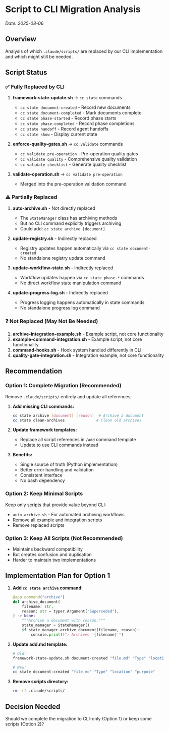 # Script to CLI Migration Analysis
*Date: 2025-08-06*

## Overview
Analysis of which `.claude/scripts/` are replaced by our CLI implementation and which might still be needed.

## Script Status

### ✅ Fully Replaced by CLI

1. **framework-state-update.sh** → `cc state` commands
   - `cc state document-created` - Record new documents
   - `cc state document-completed` - Mark documents complete
   - `cc state phase-started` - Record phase starts
   - `cc state phase-completed` - Record phase completions
   - `cc state handoff` - Record agent handoffs
   - `cc state show` - Display current state

2. **enforce-quality-gates.sh** → `cc validate` commands
   - `cc validate pre-operation` - Pre-operation quality gates
   - `cc validate quality` - Comprehensive quality validation
   - `cc validate checklist` - Generate quality checklist

3. **validate-operation.sh** → `cc validate pre-operation`
   - Merged into the pre-operation validation command

### ⚠️ Partially Replaced

1. **auto-archive.sh** - Not directly replaced
   - The `StateManager` class has archiving methods
   - But no CLI command explicitly triggers archiving
   - Could add: `cc state archive [document]`

2. **update-registry.sh** - Indirectly replaced
   - Registry updates happen automatically via `cc state document-created`
   - No standalone registry update command

3. **update-workflow-state.sh** - Indirectly replaced
   - Workflow updates happen via `cc state phase-*` commands
   - No direct workflow state manipulation command

4. **update-progress-log.sh** - Indirectly replaced
   - Progress logging happens automatically in state commands
   - No standalone progress log command

### ❓ Not Replaced (May Not Be Needed)

1. **archive-integration-example.sh** - Example script, not core functionality
2. **example-command-integration.sh** - Example script, not core functionality
3. **command-hooks.sh** - Hook system handled differently in CLI
4. **quality-gate-integration.sh** - Integration example, not core functionality

## Recommendation

### Option 1: Complete Migration (Recommended)
Remove `.claude/scripts/` entirely and update all references:

1. **Add missing CLI commands:**
   ```bash
   cc state archive [document] [reason]  # Archive a document
   cc state clean-archives              # Clean old archives
   ```

2. **Update framework templates:**
   - Replace all script references in `/add` command template
   - Update to use CLI commands instead

3. **Benefits:**
   - Single source of truth (Python implementation)
   - Better error handling and validation
   - Consistent interface
   - No bash dependency

### Option 2: Keep Minimal Scripts
Keep only scripts that provide value beyond CLI:
- `auto-archive.sh` - For automated archiving workflows
- Remove all example and integration scripts
- Remove replaced scripts

### Option 3: Keep All Scripts (Not Recommended)
- Maintains backward compatibility
- But creates confusion and duplication
- Harder to maintain two implementations

## Implementation Plan for Option 1

1. **Add `cc state archive` command:**
   ```python
   @app.command("archive")
   def archive_document(
       filename: str,
       reason: str = typer.Argument("Superseded"),
   ) -> None:
       """Archive a document with reason."""
       state_manager = StateManager()
       if state_manager.archive_document(filename, reason):
           console.print(f"✓ Archived '{filename}'")
   ```

2. **Update add.md template:**
   ```bash
   # Old:
   framework-state-update.sh document-created "file.md" "Type" "location" "purpose"

   # New:
   cc state document-created "file.md" "Type" "location" "purpose"
   ```

3. **Remove scripts directory:**
   ```bash
   rm -rf .claude/scripts/
   ```

## Decision Needed
Should we complete the migration to CLI-only (Option 1) or keep some scripts (Option 2)?
